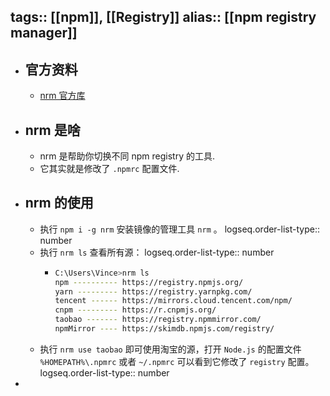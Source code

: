 tags:: [[npm]], [[Registry]] 
alias:: [[npm registry manager]]
---

- ## 官方资料
	- [nrm 官方库](https://github.com/Pana/nrm)
- ## nrm 是啥
	- nrm 是帮助你切换不同 npm registry 的工具.
	- 它其实就是修改了 `.npmrc` 配置文件.
- ## nrm 的使用
	- 执行 `npm i -g nrm` 安装镜像的管理工具 `nrm` 。
	  logseq.order-list-type:: number
	- 执行 `nrm ls` 查看所有源：
	  logseq.order-list-type:: number
		- ```sh
		  C:\Users\Vince>nrm ls
		  npm ---------- https://registry.npmjs.org/
		  yarn --------- https://registry.yarnpkg.com/
		  tencent ------ https://mirrors.cloud.tencent.com/npm/
		  cnpm --------- https://r.cnpmjs.org/
		  taobao ------- https://registry.npmmirror.com/
		  npmMirror ---- https://skimdb.npmjs.com/registry/
		  ```
	- 执行 `nrm use taobao` 即可使用淘宝的源，打开 `Node.js` 的配置文件 `%HOMEPATH%\.npmrc` 或者 `~/.npmrc` 可以看到它修改了 `registry` 配置。
	  logseq.order-list-type:: number
-